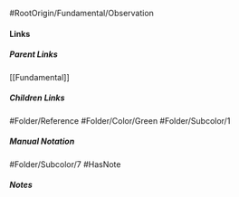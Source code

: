 #RootOrigin/Fundamental/Observation
#### Links
##### Parent Links
[[Fundamental]]
##### Children Links
#Folder/Reference
#Folder/Color/Green
#Folder/Subcolor/1
##### Manual Notation
#Folder/Subcolor/7
#HasNote
##### Notes
